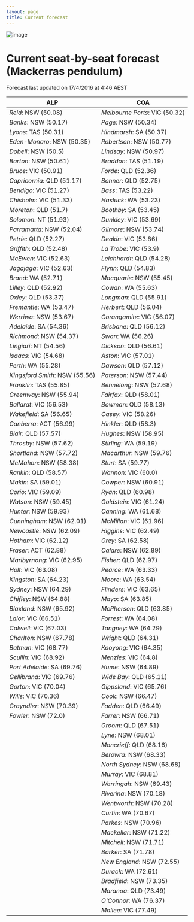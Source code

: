 ```yaml
---
layout: page
title: Current forecast
---
```


![image](imager.jpg)

# Current seat-by-seat forecast (Mackerras pendulum)


Forecast last updated on 17/4/2016 at 4:46 AEST 

| ALP                          | COA                          |
|------------------------------|------------------------------|
|*Reid*: NSW (50.08)           |*Melbourne Ports*: VIC (50.32)|
|*Banks*: NSW (50.17)          |*Page*: NSW (50.34)           |
|*Lyons*: TAS (50.31)          |*Hindmarsh*: SA (50.37)       |
|*Eden-Monaro*: NSW (50.35)    |*Robertson*: NSW (50.77)      |
|*Dobell*: NSW (50.5)          |*Lindsay*: NSW (50.97)        |
|*Barton*: NSW (50.61)         |*Braddon*: TAS (51.19)        |
|*Bruce*: VIC (50.91)          |*Forde*: QLD (52.36)          |
|*Capricornia*: QLD (51.17)    |*Bonner*: QLD (52.75)         |
|*Bendigo*: VIC (51.27)        |*Bass*: TAS (53.22)           |
|*Chisholm*: VIC (51.33)       |*Hasluck*: WA (53.23)         |
|*Moreton*: QLD (51.7)         |*Boothby*: SA (53.45)         |
|*Solomon*: NT (51.93)         |*Dunkley*: VIC (53.69)        |
|*Parramatta*: NSW (52.04)     |*Gilmore*: NSW (53.74)        |
|*Petrie*: QLD (52.27)         |*Deakin*: VIC (53.86)         |
|*Griffith*: QLD (52.48)       |*La Trobe*: VIC (53.9)        |
|*McEwen*: VIC (52.63)         |*Leichhardt*: QLD (54.28)     |
|*Jagajaga*: VIC (52.63)       |*Flynn*: QLD (54.83)          |
|*Brand*: WA (52.71)           |*Macquarie*: NSW (55.45)      |
|*Lilley*: QLD (52.92)         |*Cowan*: WA (55.63)           |
|*Oxley*: QLD (53.37)          |*Longman*: QLD (55.91)        |
|*Fremantle*: WA (53.47)       |*Herbert*: QLD (56.04)        |
|*Werriwa*: NSW (53.67)        |*Corangamite*: VIC (56.07)    |
|*Adelaide*: SA (54.36)        |*Brisbane*: QLD (56.12)       |
|*Richmond*: NSW (54.37)       |*Swan*: WA (56.26)            |
|*Lingiari*: NT (54.56)        |*Dickson*: QLD (56.61)        |
|*Isaacs*: VIC (54.68)         |*Aston*: VIC (57.01)          |
|*Perth*: WA (55.28)           |*Dawson*: QLD (57.12)         |
|*Kingsford Smith*: NSW (55.56)|*Paterson*: NSW (57.44)       |
|*Franklin*: TAS (55.85)       |*Bennelong*: NSW (57.68)      |
|*Greenway*: NSW (55.94)       |*Fairfax*: QLD (58.01)        |
|*Ballarat*: VIC (56.53)       |*Bowman*: QLD (58.13)         |
|*Wakefield*: SA (56.65)       |*Casey*: VIC (58.26)          |
|*Canberra*: ACT (56.99)       |*Hinkler*: QLD (58.3)         |
|*Blair*: QLD (57.57)          |*Hughes*: NSW (58.95)         |
|*Throsby*: NSW (57.62)        |*Stirling*: WA (59.19)        |
|*Shortland*: NSW (57.72)      |*Macarthur*: NSW (59.76)      |
|*McMahon*: NSW (58.38)        |*Sturt*: SA (59.77)           |
|*Rankin*: QLD (58.57)         |*Wannon*: VIC (60.0)          |
|*Makin*: SA (59.01)           |*Cowper*: NSW (60.91)         |
|*Corio*: VIC (59.09)          |*Ryan*: QLD (60.98)           |
|*Watson*: NSW (59.45)         |*Goldstein*: VIC (61.24)      |
|*Hunter*: NSW (59.93)         |*Canning*: WA (61.68)         |
|*Cunningham*: NSW (62.01)     |*McMillan*: VIC (61.96)       |
|*Newcastle*: NSW (62.09)      |*Higgins*: VIC (62.49)        |
|*Hotham*: VIC (62.12)         |*Grey*: SA (62.58)            |
|*Fraser*: ACT (62.88)         |*Calare*: NSW (62.89)         |
|*Maribyrnong*: VIC (62.95)    |*Fisher*: QLD (62.97)         |
|*Holt*: VIC (63.08)           |*Pearce*: WA (63.33)          |
|*Kingston*: SA (64.23)        |*Moore*: WA (63.54)           |
|*Sydney*: NSW (64.29)         |*Flinders*: VIC (63.65)       |
|*Chifley*: NSW (64.88)        |*Mayo*: SA (63.85)            |
|*Blaxland*: NSW (65.92)       |*McPherson*: QLD (63.85)      |
|*Lalor*: VIC (66.51)          |*Forrest*: WA (64.08)         |
|*Calwell*: VIC (67.03)        |*Tangney*: WA (64.29)         |
|*Charlton*: NSW (67.78)       |*Wright*: QLD (64.31)         |
|*Batman*: VIC (68.77)         |*Kooyong*: VIC (64.35)        |
|*Scullin*: VIC (68.92)        |*Menzies*: VIC (64.8)         |
|*Port Adelaide*: SA (69.76)   |*Hume*: NSW (64.89)           |
|*Gellibrand*: VIC (69.76)     |*Wide Bay*: QLD (65.11)       |
|*Gorton*: VIC (70.04)         |*Gippsland*: VIC (65.76)      |
|*Wills*: VIC (70.36)          |*Cook*: NSW (66.47)           |
|*Grayndler*: NSW (70.39)      |*Fadden*: QLD (66.49)         |
|*Fowler*: NSW (72.0)          |*Farrer*: NSW (66.71)         |
|                              |*Groom*: QLD (67.51)          |
|                              |*Lyne*: NSW (68.01)           |
|                              |*Moncrieff*: QLD (68.16)      |
|                              |*Berowra*: NSW (68.33)        |
|                              |*North Sydney*: NSW (68.68)   |
|                              |*Murray*: VIC (68.81)         |
|                              |*Warringah*: NSW (69.43)      |
|                              |*Riverina*: NSW (70.18)       |
|                              |*Wentworth*: NSW (70.28)      |
|                              |*Curtin*: WA (70.67)          |
|                              |*Parkes*: NSW (70.96)         |
|                              |*Mackellar*: NSW (71.22)      |
|                              |*Mitchell*: NSW (71.71)       |
|                              |*Barker*: SA (71.78)          |
|                              |*New England*: NSW (72.55)    |
|                              |*Durack*: WA (72.61)          |
|                              |*Bradfield*: NSW (73.35)      |
|                              |*Maranoa*: QLD (73.49)        |
|                              |*O'Connor*: WA (76.37)        |
|                              |*Mallee*: VIC (77.49)         |
